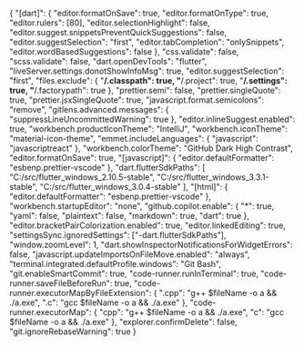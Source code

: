 {
  "[dart]": {
    "editor.formatOnSave": true,
    "editor.formatOnType": true,
    "editor.rulers": [80],
    "editor.selectionHighlight": false,
    "editor.suggest.snippetsPreventQuickSuggestions": false,
    "editor.suggestSelection": "first",
    "editor.tabCompletion": "onlySnippets",
    "editor.wordBasedSuggestions": false
  },
  "css.validate": false,
  "scss.validate": false,
  "dart.openDevTools": "flutter",
  "liveServer.settings.donotShowInfoMsg": true,
  "editor.suggestSelection": "first",
  "files.exclude": {
    "**/.classpath": true,
    "**/.project": true,
    "**/.settings": true,
    "**/.factorypath": true
  },
  "prettier.semi": false,
  "prettier.singleQuote": true,
  "prettier.jsxSingleQuote": true,
  "javascript.format.semicolons": "remove",
  "gitlens.advanced.messages": {
    "suppressLineUncommittedWarning": true
  },
  "editor.inlineSuggest.enabled": true,
  "workbench.productIconTheme": "IntelliJ",
  "workbench.iconTheme": "material-icon-theme",
  "emmet.includeLanguages": {
    "javascript": "javascriptreact"
  },
  "workbench.colorTheme": "GitHub Dark High Contrast",
  "editor.formatOnSave": true,
  "[javascript]": {
    "editor.defaultFormatter": "esbenp.prettier-vscode"
  },
  "dart.flutterSdkPaths": [
    "C:/src/flutter_windows_2.10.5-stable",
    "C:/src/flutter_windows_3.3.1-stable",
    "C:/src/flutter_windows_3.0.4-stable"
  ],
  "[html]": {
    "editor.defaultFormatter": "esbenp.prettier-vscode"
  },
  "workbench.startupEditor": "none",
  "github.copilot.enable": {
    "*": true,
    "yaml": false,
    "plaintext": false,
    "markdown": true,
    "dart": true
  },
  "editor.bracketPairColorization.enabled": true,
  "editor.linkedEditing": true,
  "settingsSync.ignoredSettings": ["-dart.flutterSdkPaths"],
  "window.zoomLevel": 1,
  "dart.showInspectorNotificationsForWidgetErrors": false,
  "javascript.updateImportsOnFileMove.enabled": "always",
  "terminal.integrated.defaultProfile.windows": "Git Bash",
  "git.enableSmartCommit": true,
  "code-runner.runInTerminal": true,
  "code-runner.saveFileBeforeRun": true,
  "code-runner.executorMapByFileExtension": {
    ".cpp": "g++ $fileName -o a && ./a.exe",
    ".c": "gcc $fileName -o a && ./a.exe"
  },
  "code-runner.executorMap": {
    "cpp": "g++ $fileName -o a && ./a.exe",
    "c": "gcc $fileName -o a && ./a.exe"
  },
  "explorer.confirmDelete": false,
  "git.ignoreRebaseWarning": true
}
